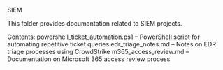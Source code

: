 SIEM

This folder provides documantation related to SIEM projects.

Contents:
powershell_ticket_automation.ps1 – PowerShell script for automating repetitive ticket queries
edr_triage_notes.md – Notes on EDR triage processes using CrowdStrike
m365_access_review.md – Documentation on Microsoft 365 access review process
